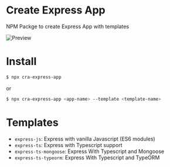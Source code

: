 # Create Express App
NPM Packge to create Express App with templates

![Preview](https://i.imgur.com/zVSxW2J.png)

# Install

```bash
$ npx cra-express-app
```
or
```bash
$ npx cra-express-app <app-name> --template <template-name>
```
# Templates
* `express-js`: Express with vanilla Javascript (ES6 modules)
* `express-ts`: Express with Typescript support
* `express-ts-mongoose`: Express With Typescript and Mongoose
* `express-ts-typeorm`: Express With Typescript and TypeORM
